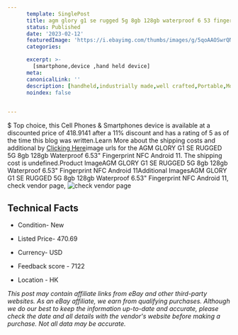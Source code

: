 ```yaml
---
      template: SinglePost
      title: agm glory g1 se rugged 5g 8gb 128gb waterproof 6 53 fingerprint nfc android 11
      status: Published
      date: '2023-02-12'
      featuredImage: 'https://i.ebayimg.com/thumbs/images/g/5qoAAOSwrQNienYs/s-l225.jpg'
      categories: 

      excerpt: >-
        [smartphone,device ,hand held device]
      meta:
      canonicalLink: ''
      description: [handheld,industrially made,well crafted,Portable,Mobile,Compact,Convenient,Lightweight,Maneuverable,Man-portable,Miniature,Carriable,Hand-held,Light,Holdable,Transportable,Mobile device,Pocket-sized,On-the-go,Wireless,Cordless,Compact size,Convenient size, smartphone,device ,hand held device]
      noindex: false

        
---
```

$
    Top choice, this Cell Phones & Smartphones device is available at a discounted price of 418.9141 after a 11% discount and has a rating of 5 as of the time this blog was written.Learn More about the shipping costs and additional by [Clicking Here](https://www.ebay.com/itm/255529807643?hash=item3b7ec36f1b%3Ag%3A5qoAAOSwrQNienYs&mkevt=1&mkcid=1&mkrid=711-53200-19255-0&campid=%253CePNCampaignId%253E&customid=%253CreferenceId%253E&toolid=10049)image urls for the AGM GLORY G1 SE RUGGED 5G 8gb 128gb Waterproof 6.53" Fingerprint NFC Android 11. The shipping cost is undefined.Product ImageAGM GLORY G1 SE RUGGED 5G 8gb 128gb Waterproof 6.53" Fingerprint NFC Android 11Additional ImagesAGM GLORY G1 SE RUGGED 5G 8gb 128gb Waterproof 6.53" Fingerprint NFC Android 11, check vendor page, ![check vendor page](https://origin-galleryplus.ebayimg.com/ws/web/255529807643_2_0_1/225x225.jpg,https://origin-galleryplus.ebayimg.com/ws/web/255529807643_3_0_1/225x225.jpg,https://origin-galleryplus.ebayimg.com/ws/web/255529807643_4_0_1/225x225.jpg,https://origin-galleryplus.ebayimg.com/ws/web/255529807643_5_0_1/225x225.jpg,https://origin-galleryplus.ebayimg.com/ws/web/255529807643_6_0_1/225x225.jpg,https://origin-galleryplus.ebayimg.com/ws/web/255529807643_7_0_1/225x225.jpg,https://origin-galleryplus.ebayimg.com/ws/web/255529807643_8_0_1/225x225.jpg,https://origin-galleryplus.ebayimg.com/ws/web/255529807643_9_0_1/225x225.jpg)
    
    

 ## Technical Facts 



     
      

 - Condition- New 


      

 - Listed Price- 470.69 


      

 - Currency- USD 


      

 - Feedback score - 7122 


      

 - Location - HK 


      
      

 *_This post may contain affiliate links from eBay and other third-party websites. As an eBay affiliate, we earn from qualifying purchases. Although we do our best to keep the information up-to-date and accurate, please check the date and all details with the vendor's website before making a purchase. Not all data may be accurate._*



    
    
    
    
    